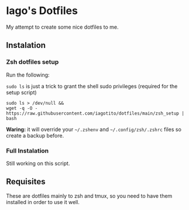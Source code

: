 
# Iago's Dotfiles

My attempt to create some nice dotfiles to me.

## Instalation

### Zsh dotfiles setup

Run the following:

`sudo ls` is just a trick to grant the shell sudo privileges (required for the setup script)
```shell
sudo ls > /dev/null &&
wget -q -O - https://raw.githubusercontent.com/iagotito/dotfiles/main/zsh_setup | bash
```

__Waring:__ it will override your `~/.zshenv` and
`~/.config/zsh/.zshrc` files so create a backup before.

### Full Instalation

Still working on this script.

## Requisites

These are dotfiles mainly to zsh and tmux, so you need to have them
installed in order to use it well.
